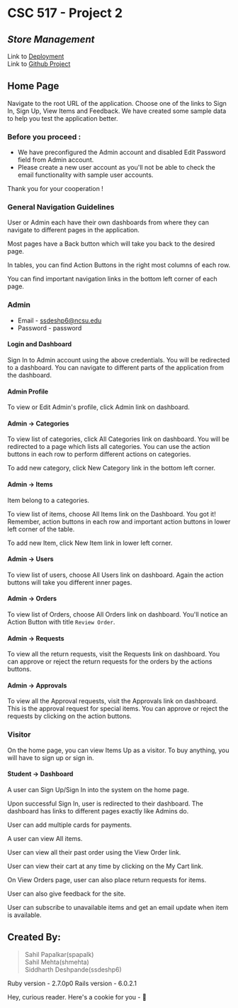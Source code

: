 # CSC 517 - Project 2
## ***Store Management***

Link to [Deployment](http://152.7.99.37:8080)  
Link to [Github Project](https://github.ncsu.edu/shmehta/store-management)

## Home Page

Navigate to the root URL of the application. Choose one of the links to Sign In, Sign Up, View Items and Feedback. We have created some sample data to help you test the application better.


### Before you proceed :

- We have preconfigured the Admin account and disabled Edit Password field from Admin account.
- Please create a new user account as you'll not be able to check the email functionality with sample user accounts. 

Thank you for your cooperation !

### General Navigation Guidelines

User or Admin each have their own dashboards from where they can navigate to different pages in the application.

Most pages have a Back button which will take you back to the desired page.

In tables, you can find Action Buttons in the right most columns of each row.

You can find important navigation links in the bottom left corner of each page.

### Admin

   - Email - ssdeshp6@ncsu.edu
   - Password - password

#### Login and Dashboard

Sign In to Admin account using the above credentials. You will be redirected to a dashboard. You can navigate to different parts of the application from the dashboard.

#### Admin Profile

To view or Edit  Admin's profile, click Admin link on dashboard.

#### Admin -> Categories

To view list of categories, click All Categories link on dashboard. You will be redirected to a page which lists all categories. You can use the action buttons in each row to perform different actions on categories.

To add new category, click New Category link in the bottom left corner.

#### Admin -> Items 

Item belong to a categories.

To view list of items, choose All Items link on the Dashboard. You got it! Remember, action buttons in each row and important action buttons in lower left corner of the table. 

To add new Item, click New Item link in lower left corner.

#### Admin -> Users

To view list of users, choose All Users link on dashboard. Again the action buttons will take you different inner pages.

#### Admin -> Orders

To view list of Orders, choose All Orders link on dashboard. You'll notice an Action Button with title `Review Order`. 

#### Admin ->  Requests

To view all the return requests, visit the  Requests link on dashboard. You can approve or reject the return requests for the orders by the actions buttons.

#### Admin ->  Approvals

To view all the Approval requests, visit the Approvals link on dashboard. This is the approval request for special items. You can approve or reject the requests by clicking on the action buttons.

### Visitor
 
On the home page, you can view Items Up as a visitor. To buy anything, you will have to sign up or sign in.


#### Student -> Dashboard

A user can Sign Up/Sign In into the system on the home page. 

Upon successful Sign In, user is redirected to their dashboard. The dashboard has links to different pages exactly like Admins do.

User can add multiple cards for payments.

A user can view All items.

User can view all their past order using the View Order link.

User can view their cart at any time by clicking on the My Cart link.

On View Orders page, user can also place return requests for items.  

User can also give feedback for the site.

User can subscribe to unavailable items and get an email update when item is available.

## Created By:
> Sahil Papalkar(spapalk)  
> Sahil Mehta(shmehta)  
> Siddharth Deshpande(ssdeshp6)  

Ruby version - 2.7.0p0 
Rails version - 6.0.2.1




Hey, curious reader. Here's a cookie for you - 🍪
